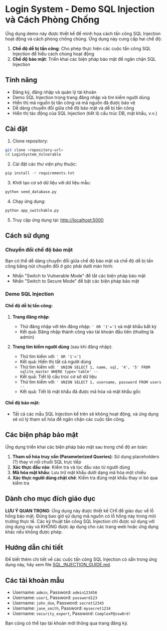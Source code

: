 # Login System - Demo SQL Injection và Cách Phòng Chống

Ứng dụng demo này được thiết kế để minh họa cách tấn công SQL Injection hoạt động và cách phòng chống chúng. Ứng dụng này cung cấp hai chế độ:

1. **Chế độ dễ bị tấn công**: Cho phép thực hiện các cuộc tấn công SQL Injection để hiểu cách chúng hoạt động
2. **Chế độ bảo mật**: Triển khai các biện pháp bảo mật để ngăn chặn SQL Injection

## Tính năng

- Đăng ký, đăng nhập và quản lý tài khoản
- Demo SQL Injection trong trang đăng nhập và tìm kiếm người dùng
- Hiển thị mã nguồn bị tấn công và mã nguồn đã được bảo vệ
- Dễ dàng chuyển đổi giữa chế độ bảo mật và dễ bị tấn công
- Hiển thị tác động của SQL Injection (tiết lộ cấu trúc DB, mật khẩu, v.v.)

## Cài đặt

1. Clone repository:
```bash
git clone <repository-url>
cd LoginSystem_Vulnerable
```

2. Cài đặt các thư viện phụ thuộc:
```bash
pip install -r requirements.txt
```

3. Khởi tạo cơ sở dữ liệu với dữ liệu mẫu:
```bash
python seed_database.py
```

4. Chạy ứng dụng:
```bash
python app_switchable.py
```

5. Truy cập ứng dụng tại: [http://localhost:5000](http://localhost:5000)

## Cách sử dụng

### Chuyển đổi chế độ bảo mật

Bạn có thể dễ dàng chuyển đổi giữa chế độ bảo mật và chế độ dễ bị tấn công bằng nút chuyển đổi ở góc phải dưới màn hình:
- Nhấn "Switch to Vulnerable Mode" để tắt các biện pháp bảo mật
- Nhấn "Switch to Secure Mode" để bật các biện pháp bảo mật

### Demo SQL Injection

#### Chế độ dễ bị tấn công:

1. **Trang đăng nhập**:
   - Thử đăng nhập với tên đăng nhập: `' OR '1'='1` và mật khẩu bất kỳ
   - Kết quả: Đăng nhập thành công vào tài khoản đầu tiên (thường là admin)

2. **Trang tìm kiếm người dùng** (sau khi đăng nhập):
   - Thử tìm kiếm với: `' OR '1'='1`
   - Kết quả: Hiển thị tất cả người dùng
   - Thử tìm kiếm với: `' UNION SELECT 1, name, sql, '4', '5' FROM sqlite_master WHERE type='table' --`
   - Kết quả: Tiết lộ cấu trúc cơ sở dữ liệu
   - Thử tìm kiếm với: `' UNION SELECT 1, username, password FROM users --`
   - Kết quả: Tiết lộ mật khẩu đã được mã hóa và mật khẩu gốc

#### Chế độ bảo mật:

- Tất cả các mẫu SQL Injection kể trên sẽ không hoạt động, và ứng dụng sẽ xử lý tham số hóa để ngăn chặn các cuộc tấn công.

## Các biện pháp bảo mật

Ứng dụng triển khai các biện pháp bảo mật sau trong chế độ an toàn:

1. **Tham số hóa truy vấn (Parameterized Queries)**: Sử dụng placeholders (?) thay vì nối chuỗi SQL trực tiếp
2. **Xác thực đầu vào**: Kiểm tra và lọc đầu vào từ người dùng
3. **Mã hóa mật khẩu**: Lưu trữ mật khẩu dưới dạng mã hóa một chiều
4. **Xác thực người dùng chặt chẽ**: Kiểm tra đúng mật khẩu thay vì bỏ qua kiểm tra

## Dành cho mục đích giáo dục

**LƯU Ý QUAN TRỌNG**: Ứng dụng này được thiết kế CHỈ để giáo dục về lỗ hổng bảo mật. Đừng bao giờ sử dụng mã nguồn có lỗ hổng này trong môi trường thực tế. Các kỹ thuật tấn công SQL Injection chỉ được sử dụng với ứng dụng này và KHÔNG được áp dụng cho các trang web hoặc ứng dụng khác nếu không được phép.

## Hướng dẫn chi tiết

Để biết thêm chi tiết về các cuộc tấn công SQL Injection có sẵn trong ứng dụng này, hãy xem file [SQL_INJECTION_GUIDE.md](SQL_INJECTION_GUIDE.md).

## Các tài khoản mẫu

- Username: `admin`, Password: `admin123456`
- Username: `user1`, Password: `password123`
- Username: `john_doe`, Password: `secret12345`
- Username: `jane_smith`, Password: `mysecret1234`
- Username: `security_expert`, Password: `ComplexP@ssw0rd!`

Bạn cũng có thể tạo tài khoản mới thông qua trang đăng ký.
